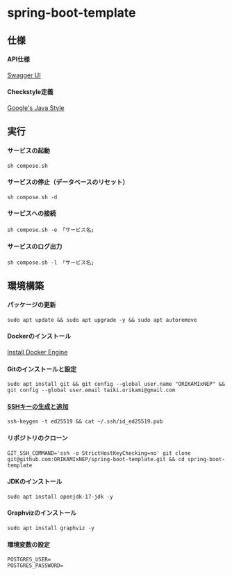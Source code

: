 # spring-boot-template

## 仕様

#### API仕様

[Swagger UI](http://localhost:8080/swagger-ui/index.html)

#### Checkstyle定義

[Google's Java Style](https://github.com/checkstyle/checkstyle/blob/master/src/main/resources/google_checks.xml)

## 実行

#### サービスの起動

```console
sh compose.sh
```

#### サービスの停止（データベースのリセット）

```console
sh compose.sh -d
```

#### サービスへの接続

```console
sh compose.sh -e 「サービス名」
```

#### サービスのログ出力

```console
sh compose.sh -l 「サービス名」
```

## 環境構築

#### パッケージの更新

```console
sudo apt update && sudo apt upgrade -y && sudo apt autoremove
```

#### Dockerのインストール

[Install Docker Engine](https://docs.docker.com/engine/install/ubuntu/)

#### Gitのインストールと設定

```console
sudo apt install git && git config --global user.name "ORIKAMIxNEP" && git config --global user.email taiki.orikami@gmail.com
```

#### [SSHキーの生成と追加](https://github.com/settings/ssh/new)

```console
ssh-keygen -t ed25519 && cat ~/.ssh/id_ed25519.pub
```

#### リポジトリのクローン

```console
GIT_SSH_COMMAND='ssh -o StrictHostKeyChecking=no' git clone git@github.com:ORIKAMIxNEP/spring-boot-template.git && cd spring-boot-template
```

#### JDKのインストール

```console
sudo apt install openjdk-17-jdk -y
```

#### Graphvizのインストール

```console
sudo apt install graphviz -y
```

#### 環境変数の設定

```env
POSTGRES_USER=
POSTGRES_PASSWORD=
```
